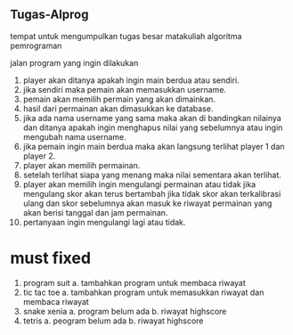
## Tugas-Alprog
tempat untuk mengumpulkan tugas besar matakuliah algoritma pemrograman

jalan program yang ingin dilakukan
1. player akan ditanya apakah ingin main berdua atau sendiri.
2. jika sendiri maka pemain akan memasukkan username.
3. pemain akan memilih permain yang akan dimainkan.
4.  hasil dari permainan akan dimasukkan ke database.
5.  jika ada nama username yang sama maka akan di bandingkan nilainya dan ditanya apakah ingin menghapus nilai yang sebelumnya atau ingin mengubah nama username.
6.  jika pemain ingin main berdua maka akan langsung terlihat player 1 dan player 2.
7.  player akan memilih permainan.
8.  setelah terlihat siapa yang menang maka nilai sementara akan terlihat.
9.  player akan memilih ingin mengulangi permainan atau tidak jika mengulang skor akan terus bertambah jika tidak skor akan terkalibrasi ulang dan skor sebelumnya akan masuk       ke riwayat permainan yang akan berisi tanggal dan jam permainan.
10.  pertanyaan ingin mengulangi lagi atau tidak.

# must fixed
1. program suit
    a. tambahkan program untuk membaca riwayat
2. tic tac toe
    a. tambahkan program untuk memasukkan riwayat dan membaca riwayat
3. snake xenia
    a. program belum ada
    b. riwayat highscore 
4. tetris
    a. peogram belum ada
    b. riwayat highscore
